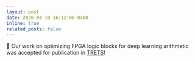 ```yaml
---
layout: post
date: 2020-04-10 16:12:00-0400
inline: true
related_posts: false
---
```


📜 Our work on optimizing FPGA logic blocks for deep learning arithmetic was accepted for publication in [TRETS](https://dl.acm.org/journal/trets)!